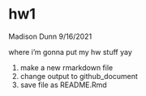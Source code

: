hw1
================
Madison Dunn
9/16/2021

where i’m gonna put my hw stuff yay

1.  make a new rmarkdown file
2.  change output to github\_document
3.  save file as README.Rmd
